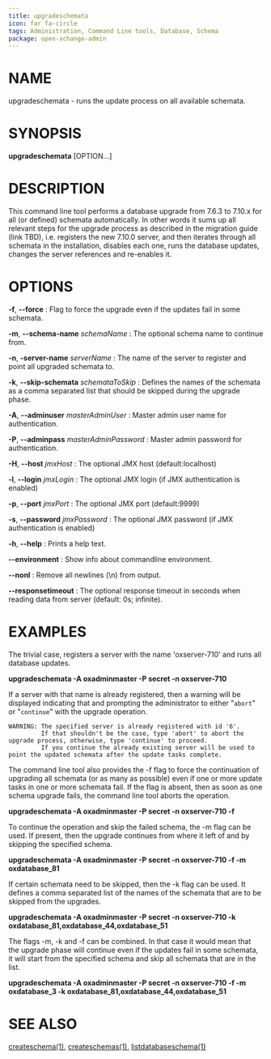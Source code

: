 ```yaml
---
title: upgradeschemata
icon: far fa-circle
tags: Administration, Command Line tools, Database, Schema
package: open-xchange-admin
---
```


# NAME

upgradeschemata - runs the update process on all available schemata.

# SYNOPSIS

**upgradeschemata** [OPTION...]

# DESCRIPTION

This command line tool performs a database upgrade from 7.6.3 to 7.10.x for all (or defined) schemata automatically. In other words it sums up all relevant steps for the upgrade process as described in the migration guide (link TBD), i.e. registers the new 7.10.0 server, and then iterates through all schemata in the installation, disables each one, runs the database updates, changes the server references and re-enables it. 

# OPTIONS

**-f**, **--force**
: Flag to force the upgrade even if the updates fail in some schemata.

**-m**, **--schema-name** *schemaName*
: The optional schema name to continue from.

**-n**, **-server-name** *serverName*
: The name of the server to register and point all upgraded schemata to.

**-k**, **--skip-schemata** *schemataToSkip*
: Defines the names of the schemata as a comma separated list that should be skipped during the upgrade phase.

**-A**, **--adminuser** *masterAdminUser*
: Master admin user name for authentication.

**-P**, **--adminpass** *masterAdminPassword*
: Master admin password for authentication.

**-H**, **--host** *jmxHost*
: The optional JMX host (default:localhost)

**-l**, **--login** *jmxLogin*
: The optional JMX login (if JMX authentication is enabled)

**-p**, **--port** *jmxPort*
: The optional JMX port (default:9999)

**-s**, **--password** *jmxPassword*
: The optional JMX password (if JMX authentication is enabled)

**-h**, **--help**
: Prints a help text.

**--environment**
: Show info about commandline environment.

**--nonl**
: Remove all newlines (\\n) from output.

**--responsetimeout**
: The optional response timeout in seconds when reading data from server (default: 0s; infinite).

# EXAMPLES

The trivial case, registers a server with the name 'oxserver-710' and runs all database updates.

**upgradeschemata -A oxadminmaster -P secret -n oxserver-710**

If a server with that name is already registered, then a warning will be displayed indicating that and prompting the administrator to either "`abort`" or "`continue`" with the upgrade operation.

```
WARNING: The specified server is already registered with id '6'.
         If that shouldn't be the case, type 'abort' to abort the upgrade process, otherwise, type 'continue' to proceed.
         If you continue the already existing server will be used to point the updated schemata after the update tasks complete.
```

The command line tool also provides the -f flag to force the continuation of upgrading all schemata (or as many as possible) even if one or more update tasks in one or more schemata fail. If the flag is absent, then as soon as one schema upgrade fails, the command line tool aborts the operation.

**upgradeschemata -A oxadminmaster -P secret -n oxserver-710 -f**

To continue the operation and skip the failed schema, the -m flag can be used. If present, then the upgrade continues from where it left of and by skipping the specified schema.

**upgradeschemata -A oxadminmaster -P secret -n oxserver-710 -f -m oxdatabase_81**

If certain schemata need to be skipped, then the -k flag can be used. It defines a comma separated list of the names of the schemata that are to be skipped from the upgrades.

**upgradeschemata -A oxadminmaster -P secret -n oxserver-710 -k oxdatabase_81,oxdatabase_44,oxdatabase_51**

The flags -m, -k and -f can be combined. In that case it would mean that the upgrade phase will continue even if the updates fail in some schemata, it will start from the specified schema and skip all schemata that are in the list.

**upgradeschemata -A oxadminmaster -P secret -n oxserver-710 -f -m oxdatabase_3 -k oxdatabase_81,oxdatabase_44,oxdatabase_51**


# SEE ALSO

[createschema(1)](createschema.html), [createschemas(1)](createschema.html), [listdatabaseschema(1)](listdatabaseschema.html)
